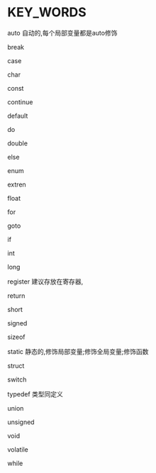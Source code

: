 # KEY_WORDS

auto 自动的,每个局部变量都是auto修饰

break

case

char

const

continue

default

do

double

else

enum

extren

float

for

goto

if

int

long

register 建议存放在寄存器,

return

short

signed

sizeof

static 静态的,修饰局部变量;修饰全局变量;修饰函数

struct

switch

typedef 类型同定义

union

unsigned

void

volatile

while
